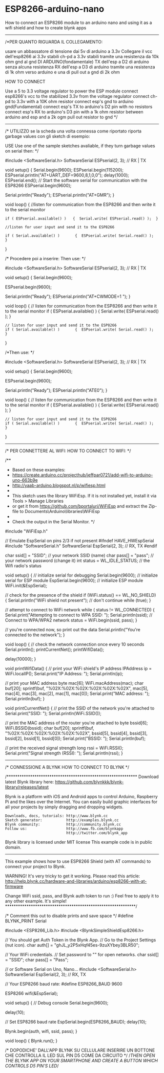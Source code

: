 # ESP8266-arduino-nano
How to connect an ESP8266 module to an arduino nano and using it as a wifi shield and how to create blynk apps
***********************************************************************************************



/*PER QUANTO RIGUARDA IL COLLEGAMENTO:

usare un abbassatore di tensione dai 5v di arduino a 3.3v 
Collegare il vcc dell'esp8266 ai 3.3v stabili
ch-pd a 3.3v stabili tramite una resistenza da 10k ohm
gnd al gnd DI ARDUINO(fondamentale)
TX dell'esp a D2 di arduino senza alcuna resistenza
RX dell'esp a D3 di arduino tramite una resistenza di 1k ohm verso arduino e una di pull out a gnd di 2k ohm

HOW TO CONNECT

Use a 5 to 3.3 voltage regulator to power the ESP module
connect esp8266's vcc to the stabilized 3.3v from the voltage regulator
connect ch-pd to 3.3v with a 10K ohm resistor
connect esp's gnd to arduino gnd(Fundamental)
connect esp's TX to arduino's D2 pin with no resistors
connect esp's RX to arduino's D3 pin with a 1k ohm resistor between arduino and esp and a 2k ogm pull out resistor to gnd */


*****************************************************************************************************************************


/* UTILIZZO 
se la scheda una volta connessa come riportato riporta garbage values con gli sketch di esempio:

USE
Use one of the sample sketches avaliable, if they turn garbage values on serial then: */


#include <SoftwareSerial.h>
SoftwareSerial ESPserial(2, 3); // RX | TX

void setup() 
{
  Serial.begin(9600);
  ESPserial.begin(115200);
  ESPserial.println("AT+UART_DEF=9600,8,1,0,0");
  delay(1000);
  ESPserial.end();
  // Start the software serial for communication with the ESP8266
  ESPserial.begin(9600);

  Serial.println("Ready");
  ESPserial.println("AT+GMR");
}

void loop() 
{
    //listen for communication from the ESP8266 and then write it to the serial monitor
    
    if ( ESPserial.available() )   {  Serial.write( ESPserial.read() );  }

    //listen for user input and send it to the ESP8266
    
    if ( Serial.available() )       {  ESPserial.write( Serial.read() );  }
}


/* Procedere poi a inserire: 
   Then use: */



#include <SoftwareSerial.h>
SoftwareSerial ESPserial(2, 3); // RX | TX

void setup() 
{
  Serial.begin(9600);

  ESPserial.begin(9600);

  Serial.println("Ready");
  ESPserial.println("AT+CWMODE=1 ");
}

void loop() 
{
    // listen for communication from the ESP8266 and then write it to the serial monitor
    if ( ESPserial.available() )   {  Serial.write( ESPserial.read() );  }

    // listen for user input and send it to the ESP8266
    if ( Serial.available() )       {  ESPserial.write( Serial.read() );  }
}


/*Then use: */



#include <SoftwareSerial.h>
SoftwareSerial ESPserial(2, 3); // RX | TX

void setup() 
{
  Serial.begin(9600);

  ESPserial.begin(9600);

  Serial.println("Ready");
  ESPserial.println("ATE0");
}

void loop() 
{
    // listen for communication from the ESP8266 and then write it to the serial monitor
    if ( ESPserial.available() )   {  Serial.write( ESPserial.read() );  }

    // listen for user input and send it to the ESP8266
    if ( Serial.available() )       {  ESPserial.write( Serial.read() );  }
}


****************************************************************************************************************************


/* PER CONNETTERE AL WIFI: 
   HOW TO CONNECT TO WIFI: */



/**
 * Based on these examples:
 * https://create.arduino.cc/projecthub/jeffpar0721/add-wifi-to-arduino-uno-663b9e
 * http://yaab-arduino.blogspot.nl/p/wifiesp.html
 * 
 * This sketch uses the library WiFiEsp. If it is not installed yet, install it via Tools > Manage Libraries
 * or get it from https://github.com/bportaluri/WiFiEsp and extract the Zip-file to Documents\Arduino\libraries\WiFiEsp
 * 
 * Check the output in the Serial Monitor.
 */

#include "WiFiEsp.h"

// Emulate EspSerial on pins 2/3 if not present
#ifndef HAVE_HWEspSerial
#include "SoftwareSerial.h"
SoftwareSerial EspSerial(2, 3); // RX, TX
#endif

char ssid[] = "SSID";           // your network SSID (name)
char pass[] = "pass";        // your network password (change it)
int status = WL_IDLE_STATUS;     // the Wifi radio's status

void setup() {
  // initialize serial for debugging
  Serial.begin(9600);
  // initialize serial for ESP module
  EspSerial.begin(9600);
  // initialize ESP module
  WiFi.init(&EspSerial);

  // check for the presence of the shield
  if (WiFi.status() == WL_NO_SHIELD) {
    Serial.println("WiFi shield not present");
    // don't continue
    while (true);
  }

  // attempt to connect to WiFi network
  while ( status != WL_CONNECTED) {
    Serial.print("Attempting to connect to WPA SSID: ");
    Serial.println(ssid);
    // Connect to WPA/WPA2 network
    status = WiFi.begin(ssid, pass);
  }

  // you're connected now, so print out the data
  Serial.println("You're connected to the network");
}

void loop()
{
  // check the network connection once every 10 seconds
  Serial.println();
  printCurrentNet();
  printWifiData();
  
  delay(10000);
}

void printWifiData() {
  // print your WiFi shield's IP address
  IPAddress ip = WiFi.localIP();
  Serial.print("IP Address: ");
  Serial.println(ip);

  // print your MAC address
  byte mac[6];
  WiFi.macAddress(mac);
  char buf[20];
  sprintf(buf, "%02X:%02X:%02X:%02X:%02X:%02X", mac[5], mac[4], mac[3], mac[2], mac[1], mac[0]);
  Serial.print("MAC address: ");
  Serial.println(buf);
}

void printCurrentNet() {
  // print the SSID of the network you're attached to
  Serial.print("SSID: ");
  Serial.println(WiFi.SSID());

  // print the MAC address of the router you're attached to
  byte bssid[6];
  WiFi.BSSID(bssid);
  char buf[20];
  sprintf(buf, "%02X:%02X:%02X:%02X:%02X:%02X", bssid[5], bssid[4], bssid[3], bssid[2], bssid[1], bssid[0]);
  Serial.print("BSSID: ");
  Serial.println(buf);

  // print the received signal strength
  long rssi = WiFi.RSSI();
  Serial.print("Signal strength (RSSI): ");
  Serial.println(rssi);
}


********************************************************************************************************************


/* CONNESSIONE A BLYNK 
   HOW TO CONNECT TO BLYNK */



/*************************************************************
  Download latest Blynk library here:
    https://github.com/blynkkk/blynk-library/releases/latest

  Blynk is a platform with iOS and Android apps to control
  Arduino, Raspberry Pi and the likes over the Internet.
  You can easily build graphic interfaces for all your
  projects by simply dragging and dropping widgets.

    Downloads, docs, tutorials: http://www.blynk.cc
    Sketch generator:           http://examples.blynk.cc
    Blynk community:            http://community.blynk.cc
    Follow us:                  http://www.fb.com/blynkapp
                                http://twitter.com/blynk_app

  Blynk library is licensed under MIT license
  This example code is in public domain.

 *************************************************************

  This example shows how to use ESP8266 Shield (with AT commands)
  to connect your project to Blynk.

  WARNING!
    It's very tricky to get it working. Please read this article:
    http://help.blynk.cc/hardware-and-libraries/arduino/esp8266-with-at-firmware

  Change WiFi ssid, pass, and Blynk auth token to run :)
  Feel free to apply it to any other example. It's simple!
 *************************************************************/

/* Comment this out to disable prints and save space */
#define BLYNK_PRINT Serial


#include <ESP8266_Lib.h>
#include <BlynkSimpleShieldEsp8266.h>

// You should get Auth Token in the Blynk App.
// Go to the Project Settings (nut icon).
char auth[] = "ghJL_y2P5xHqf45es-9zuXYbey3BLR50";

// Your WiFi credentials.
// Set password to "" for open networks.
char ssid[] = "SSID";
char pass[] = "Pass";



// or Software Serial on Uno, Nano...
#include <SoftwareSerial.h>
SoftwareSerial EspSerial(2, 3); // RX, TX

// Your ESP8266 baud rate:
#define ESP8266_BAUD 9600

ESP8266 wifi(&EspSerial);

void setup()
{
  // Debug console
  Serial.begin(9600);

  delay(10);

  // Set ESP8266 baud rate
  EspSerial.begin(ESP8266_BAUD);
  delay(10);

  Blynk.begin(auth, wifi, ssid, pass);
}

void loop()
{
  Blynk.run();
}

/* DOPODICHE' DALL'APP BLYNK SU CELLULARE INSERIRE UN BOTTONE CHE CONTROLLA IL LED SUL PIN D5 COME DA CIRCUITO */
/*THEN OPEN THE BLYNK APP ON YOUR SMARTPHONE AND CREATE A BUTTON WHICH CONTROLS D5 PIN'S LED*/
